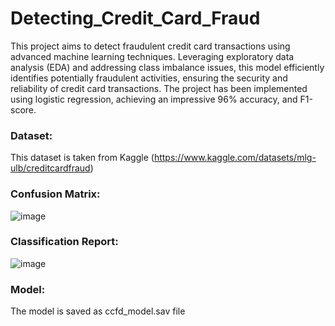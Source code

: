 # Detecting_Credit_Card_Fraud

This project aims to detect fraudulent credit card transactions using advanced machine learning techniques. Leveraging exploratory data analysis (EDA) and addressing class imbalance issues, this model efficiently identifies potentially fraudulent activities, ensuring the security and reliability of credit card transactions. The project has been implemented using logistic regression, achieving an impressive 96% accuracy, and F1-score.

### Dataset:

This dataset is taken from Kaggle (https://www.kaggle.com/datasets/mlg-ulb/creditcardfraud)


### Confusion Matrix:

![image](https://github.com/Rhugved-Kale/Detecting_Credit_Card_Fraud/assets/86423298/79237232-54d4-466e-bd08-eee478850014)



### Classification Report: 

![image](https://github.com/Rhugved-Kale/Detecting_Credit_Card_Fraud/assets/86423298/a0df9e35-de9a-4b02-bdac-0a0e7aa9cb7c)


### Model:

The model is saved as ccfd_model.sav file
